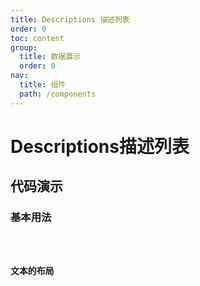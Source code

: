 ```yaml
---
title: Descriptions 描述列表
order: 0
toc: content
group:
  title: 数据展示
  order: 0
nav:
  title: 组件
  path: /components
---
```


# Descriptions描述列表

## 代码演示

### 基本用法

<code src="./demos/basic.tsx" />

### 文本的布局

<code src="./demos/column.tsx" />
